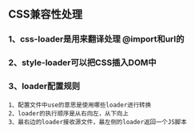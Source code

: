 ## CSS兼容性处理

### 1、css-loader是用来翻译处理 @import和url的
### 2、style-loader可以把CSS插入DOM中

### 3、loader配置规则
```
1、配置文件中use的意思是使用哪些loader进行转换
2、loader的执行顺序是从右向左，从下向上
3、最右边的loader接收源文件，最左侧的loader返回一个JS脚本
```